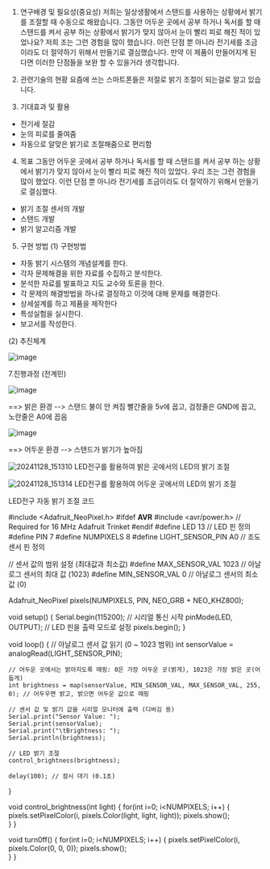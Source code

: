 1. 연구배경 및 필요성(중요성)
저희는 일상생활에서 스탠드를 사용하는 상황에서 밝기를 조절할 때 수동으로 해왔습니다. 
그동안 어두운 곳에서 공부 하거나 독서를 할 때 스탠드를 켜서 공부 하는 상황에서 밝기가 맞지 않아서 눈이 빨리 피로 해진 적이 있었나요? 저희 조는 그런 경험을 많이 했습니다. 이런 단점 뿐 아니라 전기세를 조금이라도 더 절약하기 위해서 만들기로 결심했습니다. 
만약 이 제품이 만들어지게 된다면 이러한 단점들을 보완 할 수 있을거라 생각합니다.

2. 관련기술의 현황
요즘에 쓰는 스마트폰들은 저절로 밝기 조절이 되는걸로 알고 있습니다.

3. 기대효과 및 활용
- 전기세 절감
- 눈의 피로를 줄여줌
- 자동으로 알맞은 밝기로 조절해줌으로 편리함



4. 목표
그동안 어두운 곳에서 공부 하거나 독서를 할 때 스탠드를 켜서 공부 하는 상황에서 밝기가 맞지 않아서 눈이 빨리 피로 해진 적이 있었다. 우리 조는 그런 경험을 많이 했었다. 이런 단점 뿐 아니라 전기세를 조금이라도 더 절약하기 위해서 만들기로 결심했다. 
- 밝기 조절 센서의 개발
- 스탠드 개발
- 밝기 알고리즘 개발


5. 구현 방법
(1) 구현방법
- 자동 밝기 시스템의 개념설계를 한다.
- 각자 문제해결을 위한 자료를 수집하고 분석한다.
- 분석한 자료를 발표하고 지도 교수와 토론을 한다.
- 각 문제의 해결방법을 하나로 결정하고 이것에 대해 문제를 해결한다.
- 상세설계를 하고 제품을 제작한다
- 특성실험을 실시한다. 
- 보고서를 작성한다.

(2) 추진체계


![image](https://github.com/user-attachments/assets/a9a261bd-d69b-4cc6-ac95-39fee2fd51e1)


7.진행과정 (전계민)

![image](https://github.com/user-attachments/assets/d3b437f6-7a33-423d-93e2-22df3fcd414e)

==> 밝은 환경 --> 스탠드 불이 안 켜짐
빨간줄을 5v에 꼽고, 검정줄은 GND에 꼽고, 노란줄은 A0에 꼽음

![image](https://github.com/user-attachments/assets/c8f02dea-ccf0-41be-8500-4653b1361efb)

==> 어두운 환경 --> 스탠드가 밝기가 높아짐


![20241128_151310](https://github.com/user-attachments/assets/9b9b1d5f-0071-429d-a8be-4aecada02b1c)
LED전구를 활용하여 밝은 곳에서의 LED의 밝기 조절


![20241128_151314](https://github.com/user-attachments/assets/88c7178c-37e3-4eef-bcbe-805b1685eb10)
LED전구를 활용하여 어두운 곳에서의 LED의 밝기 조절


LED전구 자동 밝기 조절 코드


#include <Adafruit_NeoPixel.h>
#ifdef __AVR__
 #include <avr/power.h> // Required for 16 MHz Adafruit Trinket
#endif
#define LED 13 // LED 핀 정의
#define PIN        7
#define NUMPIXELS 8
#define LIGHT_SENSOR_PIN A0 // 조도 센서 핀 정의

// 센서 값의 범위 설정 (최대값과 최소값)
#define MAX_SENSOR_VAL 1023 // 아날로그 센서의 최대 값 (1023)
#define MIN_SENSOR_VAL 0 // 아날로그 센서의 최소 값 (0)

Adafruit_NeoPixel pixels(NUMPIXELS, PIN, NEO_GRB + NEO_KHZ800);

void setup() {
    Serial.begin(115200); // 시리얼 통신 시작
    pinMode(LED, OUTPUT); // LED 핀을 출력 모드로 설정
    pixels.begin();
}

void loop() {
    // 아날로그 센서 값 읽기 (0 ~ 1023 범위)
    int sensorValue = analogRead(LIGHT_SENSOR_PIN);

    // 어두운 곳에서는 밝아지도록 매핑: 0은 가장 어두운 곳(밝게), 1023은 가장 밝은 곳(어둡게)
    int brightness = map(sensorValue, MIN_SENSOR_VAL, MAX_SENSOR_VAL, 255, 0); // 어두우면 밝고, 밝으면 어두운 값으로 매핑

    // 센서 값 및 밝기 값을 시리얼 모니터에 출력 (디버깅 용)
    Serial.print("Sensor Value: ");
    Serial.print(sensorValue);
    Serial.print("\tBrightness: ");
    Serial.println(brightness);

    // LED 밝기 조절
    control_brightness(brightness);
    
    delay(100); // 잠시 대기 (0.1초)
    
}

void control_brightness(int light)
{
  for(int i=0; i<NUMPIXELS; i++)
  { 
    pixels.setPixelColor(i, pixels.Color(light, light, light));
    pixels.show();   
  }
}

void turn0ff()
{
  for(int i=0; i<NUMPIXELS; i++)
  { 
    pixels.setPixelColor(i, pixels.Color(0, 0, 0));
    pixels.show();   
  }
}


